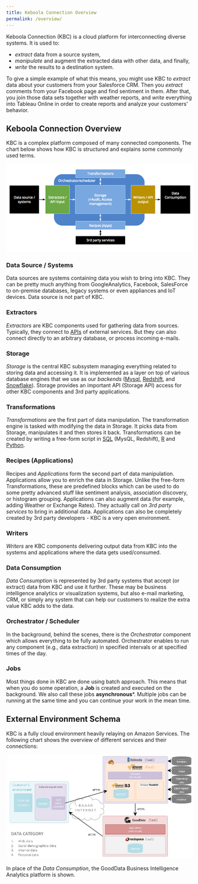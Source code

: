 ```yaml
---
title: Keboola Connection Overview
permalink: /overview/
---
```


Keboola Connection (KBC) is a cloud platform for interconnecting diverse systems. It is used to:

- *extract* data from a source system, 
- *manipulate* and augment the extracted data with other data, and finally, 
- *write* the results to a destination system.

To give a simple example of what this means, you might use KBC to *extract* data about your customers from your Salesforce CRM. 
Then you *extract* comments from your Facebook page and find sentiment in them. 
After that, you join those data sets together with weather reports, and *write* everything into Tableau Online 
in order to create reports and analyze your customers' behavior. 

 
## Keboola Connection Overview
KBC is a complex platform composed of many connected components. The chart below shows how KBC is structured and explains some commonly used terms.

![KBC Structure Chart](/overview/kbc_structure.png)

### Data Source / Systems
Data sources are systems containing data you wish to bring into KBC. They can be pretty much anything from GoogleAnalytics, Facebook, SalesForce
to on-premise databases, legacy systems or even appliances and IoT devices. Data source is not part of KBC.

### Extractors
*Extractors* are KBC components used for gathering data from sources. Typically, they connect to [APIs](https://en.wikipedia.org/wiki/Web_API) of external
services. But they can also connect directly to an arbitrary database, or process incoming e-mails.

### Storage
*Storage* is the central KBC subsystem managing everything related to storing data and accessing it.
It is implemented as a layer on top of various database engines that we use as our *backends* ([Mysql](https://www.mysql.com/),
[Redshift](https://aws.amazon.com/redshift/), and [Snowflake](http://www.snowflake.net/)). Storage provides an important API (Storage API) access for
other KBC components and 3rd party applications.

### Transformations
*Transformations* are the first part of data manipulation. The transformation engine is tasked with modifying the data in Storage.
It picks data from Storage, manipulates it and then stores it back. Transformations can be created by writing a free-form script in
[SQL](https://en.wikipedia.org/wiki/SQL) (MysQL, Redshift), [R](https://www.r-project.org/about.html) and
[Python](https://www.python.org/about/).

### Recipes (Applications)
Recipes and *Applications* form the second part of data manipulation. Applications allow you to enrich the data in Storage.  Unlike the free-form Transformations, these are predefined blocks which can be used to do some pretty
advanced stuff like sentiment analysis, association discovery, or histogram grouping.
Applications can also augment data (for example, adding Weather or Exchange Rates). They actually call on *3rd party services* to bring in additional data. Applications can also be completely created by 3rd party developers - KBC is a very open environment.

### Writers
*Writers* are KBC components delivering output data from KBC into the systems and applications where the data gets used/consumed.

### Data Consumption
*Data Consumption* is represented by 3rd party systems that accept (or extract) data from KBC and use it further. These may be business intelligence analytics or visualization systems, but also e-mail marketing, CRM, or simply any system that can help our customers to realize the extra value KBC adds to the data.

### Orchestrator / Scheduler
In the background, behind the scenes, there is the *Orchestrator* component which allows everything to be
fully automated.  Orchestrator enables to run any component (e.g., data extraction) in specified intervals or at specified times of the day.

### Jobs
Most things done in KBC are done using batch approach. This means that when you do some operation, a **Job** is created
and executed on the background. We also call these jobs **asynchronous***. Multiple jobs can be running at the same 
time and you can continue your work in the mean time. 

## External Environment Schema

KBC is a fully cloud environment heavily relaying on Amazon Services. The following chart shows the overview
of different services and their connections:

![External Environment Schema](/overview/kbc_environment.png)

In place of the *Data Consumption*, the GoodData Business Intelligence Analytics platform is shown.

